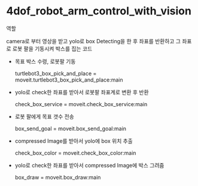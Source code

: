 # 4dof_robot_arm_control_with_vision

역할

camera로 부터 영상을 받고 yolo로 box Detecting을 한 후 좌표를 반환하고 그 좌표로 로봇 팔을 기동시켜 박스를 집는 코드

- 목표 박스 수령, 로봇팔 기동

  turtlebot3_box_pick_and_place = moveit.turtlebot3_box_pick_and_place:main

- yolo로 check한 좌표를 받아서 로봇팔 좌표계로 변환 후 반환

  check_box_service = moveit.check_box_service:main

- 로봇 팔에게 목표 갯수 전송
  
  box_send_goal = moveit.box_send_goal:main

- compressed Image를 받아서 yolo에 box 위치 추출
  
  check_box_color = moveit.check_box_color:main

- yolo로 check한 좌표를 받아서 compressed Image에 박스 그려줌

  box_draw = moveit.box_draw:main



